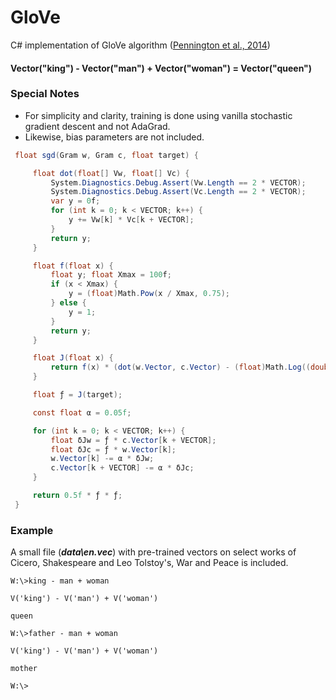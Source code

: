 # GloVe

C# implementation of GloVe algorithm ([Pennington et al., 2014](https://nlp.stanford.edu/projects/glove/))

#### Vector("king") - Vector("man") + Vector("woman") = Vector("queen")

### Special Notes

- For simplicity and clarity, training is done using vanilla stochastic gradient descent and not AdaGrad.
- Likewise, bias parameters are not included.

```csharp
 float sgd(Gram w, Gram c, float target) {

     float dot(float[] Vw, float[] Vc) {
         System.Diagnostics.Debug.Assert(Vw.Length == 2 * VECTOR);
         System.Diagnostics.Debug.Assert(Vc.Length == 2 * VECTOR);
         var y = 0f;
         for (int k = 0; k < VECTOR; k++) {
             y += Vw[k] * Vc[k + VECTOR];
         }
         return y;
     }

     float f(float x) {
         float y; float Xmax = 100f;
         if (x < Xmax) {
             y = (float)Math.Pow(x / Xmax, 0.75);
         } else {
             y = 1;
         }
         return y;
     }

     float J(float x) {
         return f(x) * (dot(w.Vector, c.Vector) - (float)Math.Log((double)x));
     }

     float ƒ = J(target);

     const float α = 0.05f;

     for (int k = 0; k < VECTOR; k++) {
         float δJw = ƒ * c.Vector[k + VECTOR];
         float δJc = ƒ * w.Vector[k];
         w.Vector[k] -= α * δJw;
         c.Vector[k + VECTOR] -= α * δJc;
     }

     return 0.5f * ƒ * ƒ;
 }
```

### Example

A small file (***data\en.vec***) with pre-trained vectors on select works of Cicero, Shakespeare and Leo Tolstoy's,
War and Peace is included.

```
W:\>king - man + woman

V('king') - V('man') + V('woman')

queen

W:\>father - man + woman

V('king') - V('man') + V('woman')

mother

W:\>
```
